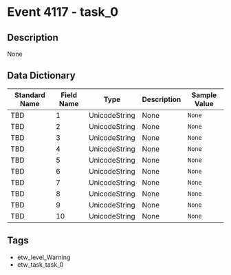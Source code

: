 # Event 4117 - task_0

## Description
None

## Data Dictionary
|Standard Name|Field Name|Type|Description|Sample Value|
|---|---|---|---|---|
|TBD|1|UnicodeString|None|`None`|
|TBD|2|UnicodeString|None|`None`|
|TBD|3|UnicodeString|None|`None`|
|TBD|4|UnicodeString|None|`None`|
|TBD|5|UnicodeString|None|`None`|
|TBD|6|UnicodeString|None|`None`|
|TBD|7|UnicodeString|None|`None`|
|TBD|8|UnicodeString|None|`None`|
|TBD|9|UnicodeString|None|`None`|
|TBD|10|UnicodeString|None|`None`|

## Tags
* etw_level_Warning
* etw_task_task_0